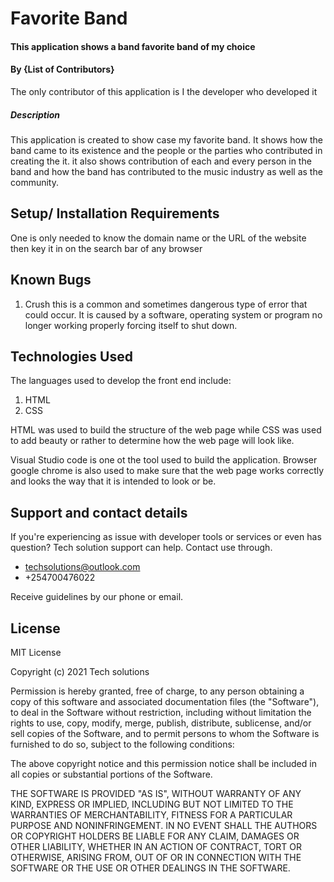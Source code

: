 <!-- Headings-->
# Favorite Band
#### This application shows a band favorite band of my choice
#### By {List of Contributors}
The only contributor of this application is I the developer who developed it 
##### Description
This application is created to show case my favorite band. It shows how the band came to its existence and the people or the parties who contributed in creating the it.  it also shows contribution of each and every person in the band and how the band has contributed to the music industry as well as the community. 
## Setup/ Installation Requirements 
One is only needed to know the domain name or the URL of the website then key it in on the search bar of any browser  
## Known Bugs
1. Crush this is a common and sometimes dangerous type of error that could occur. It is caused by a software, operating system or program no longer working properly forcing itself to shut down.
## Technologies Used
The languages used to develop the front end include:

1. HTML
2. CSS

HTML was used to build the structure of the web page while CSS was used to add beauty or rather to determine how the web page will look like.

Visual Studio code is one ot the tool used to build the application. Browser google chrome is also used to make sure that the web page works correctly and looks the way that it is intended to look or be. 

## Support and contact details 
If you're experiencing as issue with developer tools or services or even has question? Tech solution support can help. Contact use through. 

* techsolutions@outlook.com
* +254700476022

Receive guidelines by our phone or email. 
## License 
MIT License

Copyright (c) 2021 Tech solutions

Permission is hereby granted, free of charge, to any person obtaining a copy
of this software and associated documentation files (the "Software"), to deal
in the Software without restriction, including without limitation the rights
to use, copy, modify, merge, publish, distribute, sublicense, and/or sell
copies of the Software, and to permit persons to whom the Software is
furnished to do so, subject to the following conditions:

The above copyright notice and this permission notice shall be included in all
copies or substantial portions of the Software.

THE SOFTWARE IS PROVIDED "AS IS", WITHOUT WARRANTY OF ANY KIND, EXPRESS OR
IMPLIED, INCLUDING BUT NOT LIMITED TO THE WARRANTIES OF MERCHANTABILITY,
FITNESS FOR A PARTICULAR PURPOSE AND NONINFRINGEMENT. IN NO EVENT SHALL THE
AUTHORS OR COPYRIGHT HOLDERS BE LIABLE FOR ANY CLAIM, DAMAGES OR OTHER
LIABILITY, WHETHER IN AN ACTION OF CONTRACT, TORT OR OTHERWISE, ARISING FROM,
OUT OF OR IN CONNECTION WITH THE SOFTWARE OR THE USE OR OTHER DEALINGS IN THE
SOFTWARE.